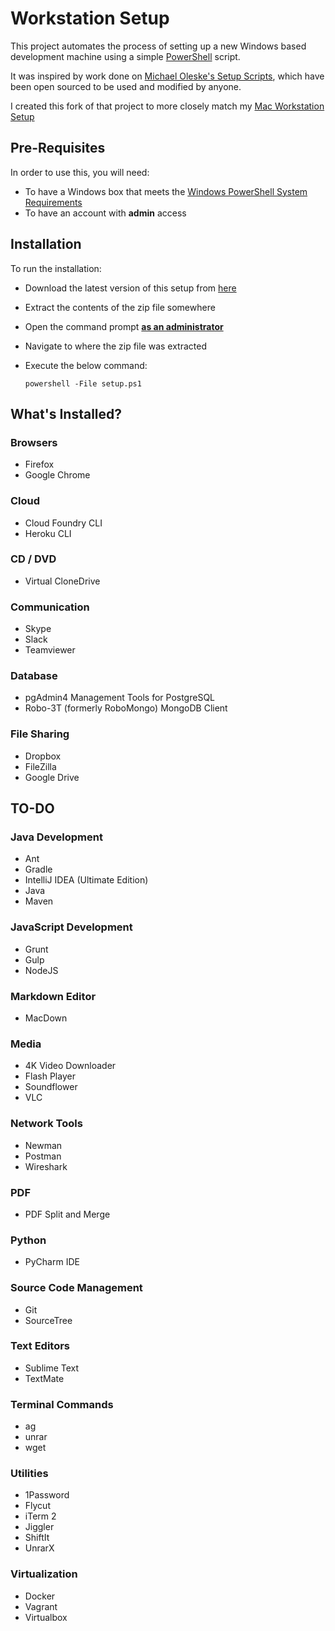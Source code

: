 # Workstation Setup

This project automates the process of setting up a new Windows based development machine using a simple [PowerShell](https://docs.microsoft.com/en-us/powershell/scripting/getting-started/getting-started-with-windows-powershell?view=powershell-6) script.

It was inspired by work done on [Michael Oleske's Setup Scripts](https://github.com/moleske/setup-scripts), which have been open sourced to be used and modified by anyone.

I created this fork of that project to more closely match my [Mac Workstation Setup](https://github.com/rmkiriako/workstation-setup-mac)


## Pre-Requisites

In order to use this, you will need:
 
* To have a Windows box that meets the [Windows PowerShell System Requirements](https://docs.microsoft.com/en-us/powershell/scripting/setup/windows-powershell-system-requirements?view=powershell-6)
* To have an account with **admin** access


## Installation

To run the installation:

* Download the latest version of this setup from [here](https://github.com/rmkiriako/workstation-setup-windows/archive/master.zip)
* Extract the contents of the zip file somewhere
* Open the command prompt **[as an administrator](http://www.howtogeek.com/194041/how-to-open-the-command-prompt-as-administrator-in-windows-8.1)**
* Navigate to where the zip file was extracted
* Execute the below command:

  ```
  powershell -File setup.ps1
  ```

## What's Installed?

### Browsers

* Firefox
* Google Chrome

### Cloud

* Cloud Foundry CLI
* Heroku CLI

### CD / DVD

* Virtual CloneDrive

### Communication

* Skype
* Slack
* Teamviewer

### Database

* pgAdmin4 Management Tools for PostgreSQL
* Robo-3T (formerly RoboMongo) MongoDB Client

### File Sharing

* Dropbox
* FileZilla
* Google Drive

## TO-DO

### Java Development

* Ant
* Gradle
* IntelliJ IDEA (Ultimate  Edition)
* Java
* Maven

### JavaScript Development

* Grunt
* Gulp
* NodeJS

### Markdown Editor

* MacDown

### Media

* 4K Video Downloader
* Flash Player
* Soundflower
* VLC

### Network Tools

* Newman
* Postman
* Wireshark

### PDF

* PDF Split and Merge

### Python

* PyCharm IDE

### Source Code Management

* Git
* SourceTree

### Text Editors

* Sublime Text
* TextMate

### Terminal Commands 

* ag
* unrar
* wget

### Utilities

* 1Password
* Flycut
* iTerm 2
* Jiggler
* ShiftIt
* UnrarX

### Virtualization

* Docker
* Vagrant
* Virtualbox

